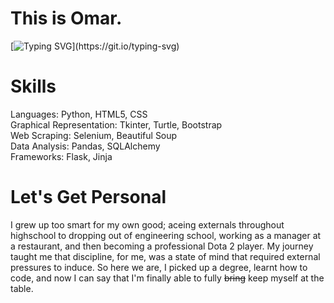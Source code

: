# This is Omar. 
[![Typing SVG](https://readme-typing-svg.demolab.com?font=Hubot+Sans&weight=500&size=26&duration=3000&pause=5001&color=FFFFFF&vCenter=true&random=false&width=435&lines=I+aspire+to+be+remembered.)](https://git.io/typing-svg)
# Skills
Languages: Python, HTML5, CSS <br/>
Graphical Representation: Tkinter, Turtle, Bootstrap <br/>
Web Scraping: Selenium, Beautiful Soup <br/>
Data Analysis: Pandas, SQLAlchemy <br/>
Frameworks: Flask, Jinja <br/> 


# Let's Get Personal 
I grew up too smart for my own good; aceing externals throughout highschool to dropping out of engineering school, working as a manager at a restaurant, and then becoming a professional Dota 2 player. 
My journey taught me that discipline, for me, was a state of mind that required external pressures to induce. 
So here we are, I picked up a degree, learnt how to code, and now I can say that I'm finally able to fully ~~bring~~ keep myself at the table. 


